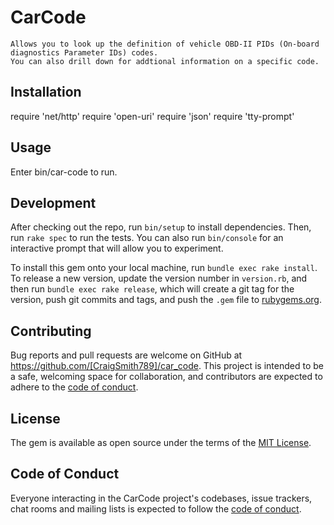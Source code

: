 # CarCode
    Allows you to look up the definition of vehicle OBD-II PIDs (On-board diagnostics Parameter IDs) codes.
    You can also drill down for addtional information on a specific code.

## Installation

require 'net/http'
require 'open-uri'
require 'json'
require 'tty-prompt'    

## Usage

Enter bin/car-code to run.

## Development

After checking out the repo, run `bin/setup` to install dependencies. Then, run `rake spec` to run the tests. You can also run `bin/console` for an interactive prompt that will allow you to experiment.

To install this gem onto your local machine, run `bundle exec rake install`. To release a new version, update the version number in `version.rb`, and then run `bundle exec rake release`, which will create a git tag for the version, push git commits and tags, and push the `.gem` file to [rubygems.org](https://rubygems.org).

## Contributing

Bug reports and pull requests are welcome on GitHub at https://github.com/[CraigSmith789]/car_code. This project is intended to be a safe, welcoming space for collaboration, and contributors are expected to adhere to the [code of conduct](https://github.com/[USERNAME]/car_code/blob/master/CODE_OF_CONDUCT.md).


## License

The gem is available as open source under the terms of the [MIT License](https://opensource.org/licenses/MIT).

## Code of Conduct

Everyone interacting in the CarCode project's codebases, issue trackers, chat rooms and mailing lists is expected to follow the [code of conduct](https://github.com/[USERNAME]/car_code/blob/master/CODE_OF_CONDUCT.md).
